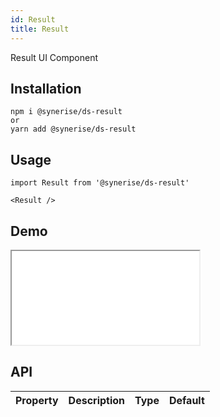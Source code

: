 ```yaml
---
id: Result
title: Result
---
```


Result UI Component

## Installation

```
npm i @synerise/ds-result
or
yarn add @synerise/ds-result
```

## Usage

```
import Result from '@synerise/ds-result'

<Result />

```

## Demo

<iframe src="/storybook-static/iframe.html?id=components-Result--default"></iframe>

## API

| Property | Description | Type | Default |
| -------- | ----------- | ---- | ------- |

